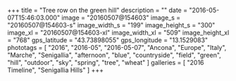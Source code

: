+++
title = "Tree row on the green hill"
description = ""
date = "2016-05-07T15:46:03.000"
image = "20160507@154603"
image_s = "20160507@154603-s"
image_width_s = "199"
image_height_s = "300"
image_xl = "20160507@154603-xl"
image_width_xl = "509"
image_height_xl = "768"
gps_latitude = "43.73898055"
gps_longitude = "13.1529083"
phototags = [ "2016", "2016-05", "2016-05-07", "Ancona", "Europe", "Italy", "Marche", "Senigallia", "afternoon", "blue", "countryside", "field", "green", "hill", "outdoor", "sky", "spring", "tree", "wheat" ]
galleries = [ "2016 Timeline", "Senigallia Hills" ]
+++
